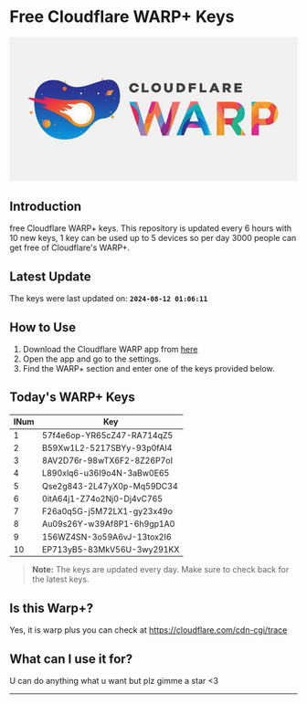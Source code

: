 
# Free Cloudflare WARP+ Keys

![Banner](asset/IMG_20240629_142710_129.jpg)

## Introduction

free Cloudflare WARP+ keys. This repository is updated every 6 hours with 10 new keys, 1 key can be used up to 5 devices so per day 3000 people can get free of Cloudflare's WARP+.

## Latest Update

The keys were last updated on: **`2024-08-12 01:06:11`**

## How to Use

1. Download the Cloudflare WARP app from [here](https://1.1.1.1/)
2. Open the app and go to the settings.
3. Find the WARP+ section and enter one of the keys provided below.

## Today's WARP+ Keys

| INum | Key |
|-------|-----|
| 1     | 57f4e6op-YR65cZ47-RA714qZ5               |
| 2     | B59Xw1L2-5217SBYy-93p0fAI4               |
| 3     | 8AV2D76r-98wTX6F2-8Z26P7oI               |
| 4     | L890xlq6-u36I9o4N-3aBw0E65               |
| 5     | Qse2g843-2L47yX0p-Mq59DC34               |
| 6     | 0itA64j1-Z74o2Nj0-Dj4vC765               |
| 7     | F26a0q5G-j5M72LX1-gy23x49o               |
| 8     | Au09s26Y-w39Af8P1-6h9gp1A0               |
| 9     | 156WZ4SN-3o59A6vJ-13tox2I6               |
| 10    | EP713yB5-83MkV56U-3wy291KX               |


> **Note:** The keys are updated every day. Make sure to check back for the latest keys.

## Is this Warp+?

Yes, it is warp plus you can check at https://cloudflare.com/cdn-cgi/trace

## What can I use it for?
U can do anything what u want but plz gimme a star <3

---
